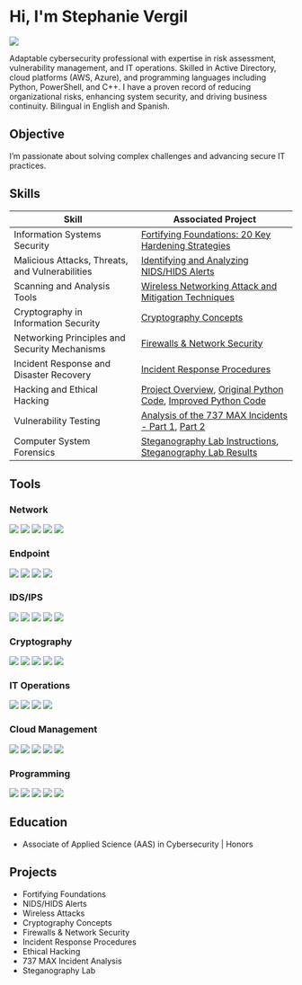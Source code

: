 # Hi, I'm Stephanie Vergil
<a href="https://linkedin.com/in/stephanie-vergil-8982142a8"><img src="https://img.shields.io/badge/-LinkedIn-0072b1?&style=for-the-badge&logo=linkedin&logoColor=white" /></a>

Adaptable cybersecurity professional with expertise in risk assessment, vulnerability management, and IT operations. Skilled in Active Directory, cloud platforms (AWS, Azure), and programming languages including Python, PowerShell, and C++. I have a proven record of reducing organizational risks, enhancing system security, and driving business continuity. Bilingual in English and Spanish.

## Objective
I’m passionate about solving complex challenges and advancing secure IT practices.


## Skills

| **Skill**                                     | **Associated Project**                                                                                                 |
|-----------------------------------------------|-----------------------------------------------------------------------------------------------------------------------|
| Information Systems Security                  | [Fortifying Foundations: 20 Key Hardening Strategies](https://github.com/StephVergil/Cybersecurity-Projects/blob/main/Project%20Fortifying%20Foundations%2020%20Key%20Hardening%20Strategies%20Across%20Diverse%20Systems%5E.docx) |
| Malicious Attacks, Threats, and Vulnerabilities| [Identifying and Analyzing NIDS/HIDS Alerts](https://github.com/StephVergil/Cybersecurity-Projects/blob/main/Identifying%20and%20Analyzing%20Network%20Host%20Intrusion%20Detection%20System%20NIDS%20HIDS%20Alerts%20copy.docx) |
| Scanning and Analysis Tools                   | [Wireless Networking Attack and Mitigation Techniques](https://github.com/StephVergil/Cybersecurity-Projects/blob/main/Wireless%20Networking%20Attack%20and%20Mitigation%20Techniques-Stephanie%E2%80%99s%20MacBook%20Pro.docx) |
| Cryptography in Information Security          | [Cryptography Concepts](https://github.com/StephVergil/Cybersecurity-Projects/blob/main/Cryptography%20Concepts%20copy.docx)                                                                 |
| Networking Principles and Security Mechanisms | [Firewalls & Network Security](https://github.com/StephVergil/Cybersecurity-Projects/blob/main/Host%20Hardening.docx)                                                                                          |
| Incident Response and Disaster Recovery       | [Incident Response Procedures](https://github.com/StephVergil/Cybersecurity-Projects/blob/main/Incident%20Reponse%20Procedures.docx)                                                                                          |
| Hacking and Ethical Hacking                   | [Project Overview](https://github.com/StephVergil/Cybersecurity-Projects/blob/main/Project.docx), [Original Python Code](https://github.com/StephVergil/Cybersecurity-Projects/blob/main/Original%20Python%20Code.py), [Improved Python Code](https://github.com/StephVergil/Cybersecurity-Projects/blob/main/Improved%20Python%20Code.py) |
| Vulnerability Testing                         | [Analysis of the 737 MAX Incidents - Part 1](https://github.com/StephVergil/Cybersecurity-Projects/blob/main/737%20MAX%20Report%20!.docx.pdf), [Part 2](https://github.com/StephVergil/Cybersecurity-Projects/blob/main/737%20MAX%20REPORT%202.docx.pdf) |
| Computer System Forensics                     | [Steganography Lab Instructions](https://github.com/StephVergil/Cybersecurity-Projects/blob/main/Steganography_lab%20Cengage.docx), [Steganography Lab Results](https://github.com/StephVergil/Cybersecurity-Projects/blob/main/SteganographyResults.aspx.pdf) |



## Tools

### Network
<div>
    <a href="https://www.wireshark.org/"><img src="https://img.shields.io/badge/-Wireshark-1679A7?&style=for-the-badge&logo=Wireshark&logoColor=white" /></a>
    <a href="https://nmap.org/"><img src="https://img.shields.io/badge/-nmap-4682B4?&style=for-the-badge&logo=nmap&logoColor=white" /></a>
    <a href="https://www.wireshark.org/docs/man-pages/"><img src="https://img.shields.io/badge/-Packet_Analysis-000000?&style=for-the-badge&logo=Analysis&logoColor=white" /></a>
    <a href="https://tcpdump.org/"><img src="https://img.shields.io/badge/-tcpdump-4B8BBE?&style=for-the-badge&logo=Linux&logoColor=white" /></a>
    <a href="https://netcat.sourceforge.net/"><img src="https://img.shields.io/badge/-Netcat-333333?&style=for-the-badge&logo=Network&logoColor=white" /></a>
</div>

### Endpoint
<div>
    <a href="https://www.microsoft.com/en-us/security/business/threat-protection/microsoft-defender-endpoint"><img src="https://img.shields.io/badge/-Windows_Defender-0078D7?&style=for-the-badge&logo=Microsoft&logoColor=white" /></a>
    <a href="https://www.broadcom.com/products/cyber-security/endpoint/symantec-endpoint-protection"><img src="https://img.shields.io/badge/-Symantec_Endpoint_Protection-FFD700?&style=for-the-badge&logo=Symantec&logoColor=black" /></a>
    <a href="https://www.crowdstrike.com/"><img src="https://img.shields.io/badge/-CrowdStrike-FF0000?&style=for-the-badge&logo=CrowdStrike&logoColor=white" /></a>
    <a href="https://www.carbonblack.com/"><img src="https://img.shields.io/badge/-Carbon_Black-333333?&style=for-the-badge&logo=VMware&logoColor=white" /></a>
</div>

### IDS/IPS
<div>
    <a href="https://securityonion.net/"><img src="https://img.shields.io/badge/-Security_Onion-000000?&style=for-the-badge&logo=Security&logoColor=white" /></a>
    <a href="https://snort.org/"><img src="https://img.shields.io/badge/-Snort-000000?&style=for-the-badge&logo=Snort&logoColor=white" /></a>
    <a href="https://suricata.io/"><img src="https://img.shields.io/badge/-Suricata-EF3B2D?&style=for-the-badge&logo=Suricata&logoColor=white" /></a>
    <a href="https://zeek.org/"><img src="https://img.shields.io/badge/-Zeek-777BB4?&style=for-the-badge&logo=Zeek&logoColor=white" /></a>
    <a href="https://www.paloaltonetworks.com/products/secure-the-network/next-gen-ips"><img src="https://img.shields.io/badge/-Palo_Alto_NGFW-0078D7?&style=for-the-badge&logo=PaloAltoNetworks&logoColor=white" /></a>
</div>

### Cryptography
<div>
    <a href="https://www.openssl.org/"><img src="https://img.shields.io/badge/-OpenSSL-000000?&style=for-the-badge&logo=OpenSSL&logoColor=white" /></a>
    <a href="https://gpgtools.org/"><img src="https://img.shields.io/badge/-GPG-4E9A06?&style=for-the-badge&logo=GNU&logoColor=white" /></a>
    <a href="https://gchq.github.io/CyberChef/"><img src="https://img.shields.io/badge/-CyberChef-FF5733?&style=for-the-badge&logo=Chef&logoColor=white" /></a>
    <a href="https://www.hashicorp.com/products/vault"><img src="https://img.shields.io/badge/-HashiCorp_Vault-0094F5?&style=for-the-badge&logo=HashiCorp&logoColor=white" /></a>
    <a href="https://keepass.info/"><img src="https://img.shields.io/badge/-KeePass-00A2ED?&style=for-the-badge&logo=KeePass&logoColor=white" /></a>
</div>

### IT Operations
<div>
    <a href="https://learn.microsoft.com/en-us/windows-server/identity/active-directory-domain-services"><img src="https://img.shields.io/badge/-Active_Directory-0078D7?&style=for-the-badge&logo=Microsoft&logoColor=white" /></a>
    <a href="https://www.vmware.com/"><img src="https://img.shields.io/badge/-VMware-607078?&style=for-the-badge&logo=VMware&logoColor=white" /></a>
    <a href="https://www.microsoft.com/en-us/windows-server/hyper-v"><img src="https://img.shields.io/badge/-Hyper--V-0078D7?&style=for-the-badge&logo=Microsoft&logoColor=white" /></a>
    <a href="https://www.manageengine.com/"><img src="https://img.shields.io/badge/-ManageEngine-333333?&style=for-the-badge&logo=Zoho&logoColor=white" /></a>
</div>

### Cloud Management
<div>
    <a href="https://aws.amazon.com/ec2/"><img src="https://img.shields.io/badge/-AWS_EC2-F90?&style=for-the-badge&logo=AmazonAWS&logoColor=white" /></a>
    <a href="https://azure.microsoft.com/en-us/products/active-directory/"><img src="https://img.shields.io/badge/-Azure_AD-0089D6?&style=for-the-badge&logo=MicrosoftAzure&logoColor=white" /></a>
    <a href="https://azure.microsoft.com/en-us/products/virtual-machines/"><img src="https://img.shields.io/badge/-Azure_Virtual_Machines-0089D6?&style=for-the-badge&logo=MicrosoftAzure&logoColor=white" /></a>
    <a href="https://cloud.google.com/"><img src="https://img.shields.io/badge/-Google_Cloud-4285F4?&style=for-the-badge&logo=GoogleCloud&logoColor=white" /></a>
    <a href="https://www.digitalocean.com/"><img src="https://img.shields.io/badge/-DigitalOcean-0080FF?&style=for-the-badge&logo=DigitalOcean&logoColor=white" /></a>
</div>

### Programming
<div>
    <a href="https://www.python.org/"><img src="https://img.shields.io/badge/-Python-3776AB?&style=for-the-badge&logo=Python&logoColor=white" /></a>
    <a href="https://learn.microsoft.com/en-us/powershell/"><img src="https://img.shields.io/badge/-PowerShell-5391FE?&style=for-the-badge&logo=PowerShell&logoColor=white" /></a>
    <a href="https://www.microsoft.com/sql-server"><img src="https://img.shields.io/badge/-SQL-CC2927?&style=for-the-badge&logo=MicrosoftSQLServer&logoColor=white" /></a>
    <a href="https://isocpp.org/"><img src="https://img.shields.io/badge/-C++-00599C?&style=for-the-badge&logo=Cplusplus&logoColor=white" /></a>
    <a href="https://www.javascript.com/"><img src="https://img.shields.io/badge/-JavaScript-F7DF1E?&style=for-the-badge&logo=JavaScript&logoColor=black" /></a>
</div>


## Education

- Associate of Applied Science (AAS) in Cybersecurity | Honors

## Projects
- Fortifying Foundations
- NIDS/HIDS Alerts
- Wireless Attacks
- Cryptography Concepts
- Firewalls & Network Security
- Incident Response Procedures
- Ethical Hacking
- 737 MAX Incident Analysis
- Steganography Lab
